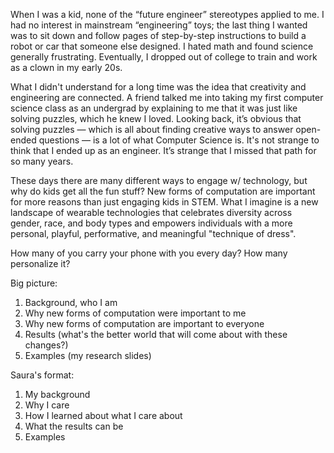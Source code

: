 When I was a kid, none of the “future engineer” stereotypes applied to me. I had no interest in mainstream “engineering” toys; the last thing I wanted was to sit down and follow pages of step-by-step instructions to build a robot or car that someone else designed. I hated math and found science generally frustrating. Eventually, I dropped out of college to train and work as a clown in my early 20s.

What I didn't understand for a long time was the idea that creativity and engineering are connected. A friend talked me into taking my first computer science class as an undergrad by explaining to me that it was just like solving puzzles, which he knew I loved. Looking back, it’s obvious that solving puzzles — which is all about finding creative ways to answer open-ended questions — is a lot of what Computer Science is. It's not strange to think that I ended up as an engineer. It’s strange that I missed that path for so many years.

These days there are many different ways to engage w/ technology, but why do kids get all the fun stuff? New forms of computation are important for more reasons than just engaging kids in STEM. What I imagine is a new landscape of wearable technologies that celebrates diversity across gender, race, and body types and empowers individuals with a more personal, playful, performative, and meaningful "technique of dress". 

How many of you carry your phone with you every day? How many personalize it? 


Big picture:
1. Background, who I am
2. Why new forms of computation were important to me
3. Why new forms of computation are important to everyone
4. Results (what's the better world that will come about with these changes?)
5. Examples (my research slides)


Saura's format:
1. My background
2. Why I care
3. How I learned about what I care about
4. What the results can be
5. Examples